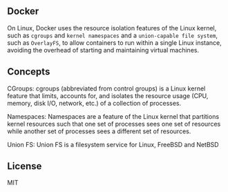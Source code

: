 ## Docker
On Linux, Docker uses the resource isolation features of the Linux kernel, such as `cgroups` and `kernel namespaces` and a `union-capable file system`, such as `OverlayFS`, to allow containers to run within a single Linux instance, avoiding the overhead of starting and maintaining virtual machines.

## Concepts
CGroups: cgroups (abbreviated from control groups) is a Linux kernel feature that limits, accounts for, and isolates the resource usage (CPU, memory, disk I/O, network, etc.) of a collection of processes.

Namespaces: Namespaces are a feature of the Linux kernel that partitions kernel resources such that one set of processes sees one set of resources while another set of processes sees a different set of resources.

Union FS: Union FS is a filesystem service for Linux, FreeBSD and NetBSD

## License
MIT
